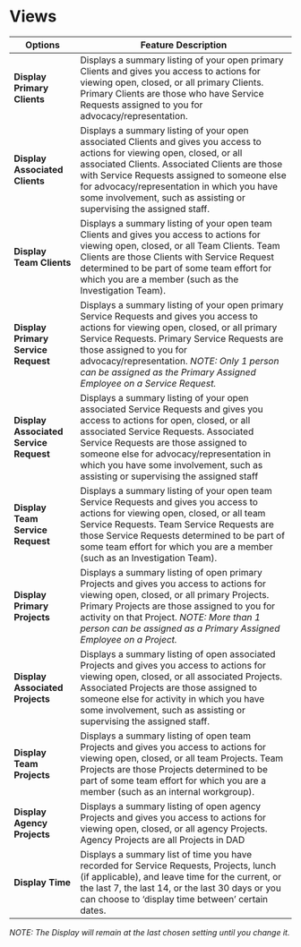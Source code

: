 # Views

| Options | Feature Description |
|---------|---------------------|
| **Display Primary Clients** | Displays a summary listing of your open primary Clients and gives you access to actions for viewing open, closed, or all primary Clients. Primary Clients are those who have Service Requests assigned to you for advocacy/representation. |
| **Display Associated Clients** | Displays a summary listing of your open associated Clients and gives you access to actions for viewing open, closed, or all associated Clients. Associated Clients are those with Service Requests assigned to someone else for advocacy/representation in which you have some involvement, such as assisting or supervising the assigned staff. |
| **Display Team Clients** | Displays a summary listing of your open team Clients and gives you access to actions for viewing open, closed, or all Team Clients. Team Clients are those Clients with Service Request determined to be part of some team effort for which you are a member (such as the Investigation Team). |
| **Display Primary Service Request** | Displays a summary listing of your open primary Service Requests and gives you access to actions for viewing open, closed, or all primary Service Requests. Primary Service Requests are those assigned to you for advocacy/representation. *NOTE: Only 1 person can be assigned as the Primary Assigned Employee on a Service Request.* |
| **Display Associated Service Request** | Displays a summary listing of your open associated Service Requests and gives you access to actions for open, closed, or all associated Service Requests. Associated Service Requests are those assigned to someone else for advocacy/representation in which you have some involvement, such as assisting or supervising the assigned staff |
| **Display Team Service Request** | Displays a summary listing of your open team Service Requests and gives you access to actions for viewing open, closed, or all team Service Requests. Team Service Requests are those Service Requests determined to be part of some team effort for which you are a member (such as an Investigation Team). |
| **Display Primary Projects** | Displays a summary listing of open primary Projects and gives you access to actions for viewing open, closed, or all primary Projects. Primary Projects are those assigned to you for activity on that Project. *NOTE: More than 1 person can be assigned as a Primary Assigned Employee on a Project.* |
| **Display Associated Projects** | Displays a summary listing of open associated Projects and gives you access to actions for viewing open, closed, or all associated Projects. Associated Projects are those assigned to someone else for activity in which you have some involvement, such as assisting or supervising the assigned staff. |
| **Display Team Projects** | Displays a summary listing of open team Projects and gives you access to actions for viewing open, closed, or all team Projects. Team Projects are those Projects determined to be part of some team effort for which you are a member (such as an internal workgroup). |
| **Display Agency Projects** | Displays a summary listing of open agency Projects and gives you access to actions for viewing open, closed, or all agency Projects. Agency Projects are all Projects in DAD |
| **Display Time** | Displays a summary list of time you have recorded for Service Requests, Projects, lunch (if applicable), and leave time for the current, or the last 7, the last 14, or the last 30 days or you can choose to ‘display time between’ certain dates. |

*NOTE: The Display will remain at the last chosen setting until you change it.*